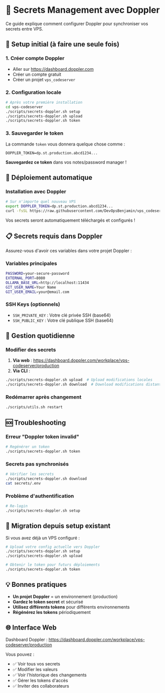 # 🔐 Secrets Management avec Doppler

Ce guide explique comment configurer Doppler pour synchroniser vos secrets entre VPS.

## 🚀 Setup initial (à faire une seule fois)

### 1. Créer compte Doppler
- Aller sur https://dashboard.doppler.com
- Créer un compte gratuit
- Créer un projet `vps_codeserver`

### 2. Configuration locale
```bash
# Après votre première installation
cd vps-codeserver
./scripts/secrets-doppler.sh setup
./scripts/secrets-doppler.sh upload
./scripts/secrets-doppler.sh token
```

### 3. Sauvegarder le token
La commande `token` vous donnera quelque chose comme :
```
DOPPLER_TOKEN=dp.st.production.abcd1234...
```

**Sauvegardez ce token** dans vos notes/password manager !

## 🎯 Déploiement automatique

### Installation avec Doppler
```bash
# Sur n'importe quel nouveau VPS
export DOPPLER_TOKEN=dp.st.production.abcd1234...
curl -fsSL https://raw.githubusercontent.com/DevOpsBenjamin/vps_codeserver/main/bootstrap.sh | bash
```

Vos secrets seront automatiquement téléchargés et configurés !

## 📋 Secrets requis dans Doppler

Assurez-vous d'avoir ces variables dans votre projet Doppler :

### Variables principales
```bash
PASSWORD=your-secure-password
EXTERNAL_PORT=8080
OLLAMA_BASE_URL=http://localhost:11434
GIT_USER_NAME=Your Name
GIT_USER_EMAIL=your@email.com
```

### SSH Keys (optionnels)
- `SSH_PRIVATE_KEY` : Votre clé privée SSH (base64)
- `SSH_PUBLIC_KEY` : Votre clé publique SSH (base64)

## 🔧 Gestion quotidienne

### Modifier des secrets
1. **Via web** : https://dashboard.doppler.com/workplace/vps-codeserver/production
2. **Via CLI** :
```bash
./scripts/secrets-doppler.sh upload  # Upload modifications locales
./scripts/secrets-doppler.sh download  # Download modifications distantes
```

### Redémarrer après changement
```bash
./scripts/utils.sh restart
```

## 🆘 Troubleshooting

### Erreur "Doppler token invalid"
```bash
# Regénérer un token
./scripts/secrets-doppler.sh token
```

### Secrets pas synchronisés
```bash
# Vérifier les secrets
./scripts/secrets-doppler.sh download
cat secrets/.env
```

### Problème d'authentification
```bash
# Re-login
./scripts/secrets-doppler.sh setup
```

## 🔄 Migration depuis setup existant

Si vous avez déjà un VPS configuré :

```bash
# Upload votre config actuelle vers Doppler
./scripts/secrets-doppler.sh setup
./scripts/secrets-doppler.sh upload

# Obtenir le token pour futurs déploiements
./scripts/secrets-doppler.sh token
```

## 💡 Bonnes pratiques

- **Un projet Doppler** = un environnement (production)
- **Gardez le token secret** et sécurisé
- **Utilisez différents tokens** pour différents environnements
- **Régénérez les tokens** périodiquement

## 🌐 Interface Web

Dashboard Doppler : https://dashboard.doppler.com/workplace/vps-codeserver/production

Vous pouvez :
- ✅ Voir tous vos secrets
- ✅ Modifier les valeurs
- ✅ Voir l'historique des changements
- ✅ Gérer les tokens d'accès
- ✅ Inviter des collaborateurs
